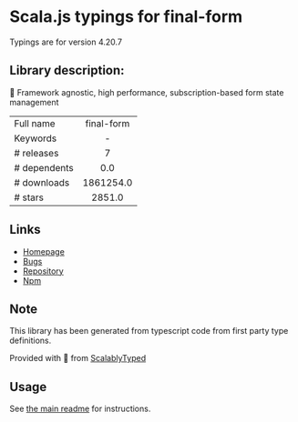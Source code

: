 
# Scala.js typings for final-form

Typings are for version 4.20.7

## Library description:
🏁 Framework agnostic, high performance, subscription-based form state management

|                    |                 |
| ------------------ | :-------------: |
| Full name          | final-form |
| Keywords           | - |
| # releases         | 7 |
| # dependents       | 0.0 |
| # downloads        | 1861254.0 |
| # stars            | 2851.0 |

## Links
- [Homepage](https://github.com/final-form/final-form#readme)
- [Bugs](https://github.com/final-form/final-form/issues)
- [Repository](https://github.com/final-form/final-form)
- [Npm](https://www.npmjs.com/package/final-form)
    


## Note
This library has been generated from typescript code from first party type definitions.

Provided with :purple_heart: from [ScalablyTyped](https://github.com/oyvindberg/ScalablyTyped)

## Usage
See [the main readme](../../readme.md) for instructions.


